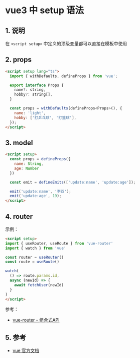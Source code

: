 # vue3 中 setup 语法

## 1. 说明

在 `<script setup>` 中定义的顶级变量都可以直接在模板中使用

## 2. props

```html
<script setup lang="ts">
  import { withDefaults, defineProps } from 'vue';

  export interface Props {
    name?: string,
    hobby?: string[],
  }

  const props = withDefaults(defineProps<Props>(), {
    name: 'light',
    hobby: ['打乒乓球', '打篮球'],
  });
</script>
```

## 3. model

```html
<script setup>
  const props = defineProps({
    name: String,
    age: Number
  })

  const emit = defineEmits(['update:name', 'update:age']);

  emit('update:name', '李四');
  emit('update:age', 19);
</script>
```

## 4. router

示例：

```html
<script setup>
import { useRouter, useRoute } from 'vue-router'
import { watch } from 'vue'

const router = useRouter()
const route = useRoute()

watch(
  () => route.params.id,
  async (newId) => {
    await fetchUser(newId)
  }
)
</script>
```

参考：

* [vue-router - 组合式API](https://router.vuejs.org/guide/advanced/composition-api.html)

## 5. 参考

* [vue 官方文档](https://cn.vuejs.org/guide/quick-start.html)